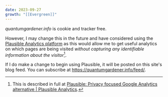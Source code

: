 ```yaml
---
date: 2023-09-27
growth: "[[Evergreen]]"
---
```

*quantumgardener.info* is cookie and tracker free.

However, I may change this in the future and have considered using the [Plausible Analytics platform](https://plausible.io) as this would allow me to get useful analytics on which pages are being visited *without capturing any identifiable information about the visitor*[^1].

If I do make a change to begin using Plausible, it will be posted on this site's blog feed. You can subscribe at https://quantumgardener.info/feed/.

[^1]: This is described in full at [Plausible: Privacy focused Google Analytics alternative | Plausible Analytics](https://plausible.io/privacy-focused-web-analytics). 